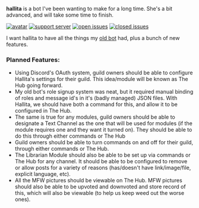 **hallita** is a bot I've been wanting to make for a long time. She's a bit advanced, and will take some time to finish.

[![avatar](https://repository-images.githubusercontent.com/234845733/11eb6d80-3afd-11ea-8141-2e4700dd65da)](https://www.deviantart.com/king-hime/art/NEON-LIGHTS-745230728)
[![support server](https://img.shields.io/discord/138687693193347073?label=support%20server&logo=discord&style=for-the-badge)](https://discord.gg/F23VRja)
[![open issues](https://img.shields.io/github/issues-raw/qanazoga/hallita?style=for-the-badge)](https://github.com/qanazoga/hallita/issues)
[![closed issues](https://img.shields.io/github/issues-closed-raw/qanazoga/hallita?style=for-the-badge)](https://github.com/qanazoga/hallita/issues)


I want hallita to have all the things my [old bot](https://github.com/qanazoga/soturi) had, plus a bunch of new features.

### Planned Features:
- Using Discord's OAuth system, guild owners should be able to configure Hallita's settings for their guild. This idea/module will be known as The Hub going forward.
- My old bot's role signup system was neat, but it required manual binding of roles and message id's in it's (badly managed) JSON files. With Hallita, we should have both a command for this, and allow it to be configured in The Hub.
- The same is true for any modules, guild owners should be able to designate a Text Channel as the one that will be used for modules (if the module requires one and they want it turned on). They should be able to do this through either commands or The Hub
- Guild owners should be able to turn commands on and off for their guild, through either commands or The Hub.
- The Librarian Module should also be able to be set up via commands or The Hub for any channel. It should be able to be configured to remove or allow posts for a variety of reasons (has/doesn't have link/image/file, explicit language, etc). 
- All the MFW pictures should be viewable on The Hub. MFW pictures should also be able to be upvoted and downvoted and store record of this, which will also be viewable (to help us keep weed out the worse ones).
  
